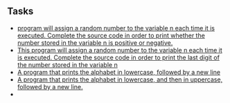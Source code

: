 ## Tasks

*  [program will assign a random number to the variable n each time it is executed. Complete the source code in order to print whether the number stored in the variable n is positive or negative.](0-positive_or_negative.c)
* [This program will assign a random number to the variable n each time it is executed. Complete the source code in order to print the last digit of the number stored in the variable n](1-last_digit.c)
* [A program that prints the alphabet in lowercase, followed by a new line](2-print_alphabet.c)
* [A program that prints the alphabet in lowercase, and then in uppercase, followed by a new line.](3-print_alphabets.c)
* 